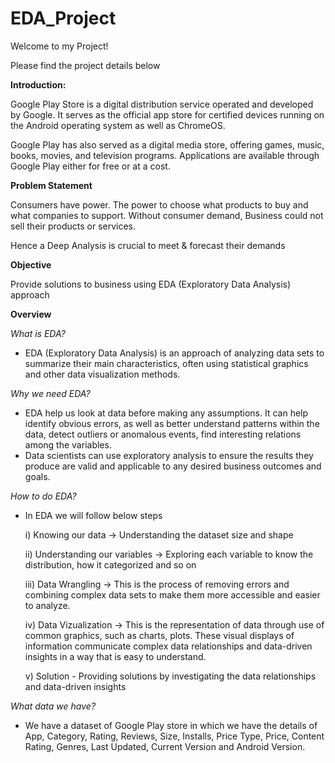 # EDA_Project
Welcome to my Project!

Please find the project details below

**Introduction:**

Google Play Store is a digital distribution service operated and developed by Google. It serves as the official app store for certified devices running on the Android operating system as well as ChromeOS.

Google Play has also served as a digital media store, offering games, music, books, movies, and television programs. Applications are available through Google Play either for free or at a cost.

**Problem Statement**

Consumers have power. The power to choose what products to buy and what companies to support. Without consumer demand, Business could not sell their products or services.

Hence a Deep Analysis is crucial to meet & forecast their demands

**Objective**

Provide solutions to business using EDA (Exploratory Data Analysis) approach


**Overview**

*What is EDA?*

* EDA (Exploratory Data Analysis) is an approach of analyzing data sets to summarize their main characteristics, often using statistical graphics and other data visualization methods.

*Why we need EDA?*

* EDA help us look at data before making any assumptions. It can help identify obvious errors, as well as better understand patterns within the data, detect outliers or anomalous events, find interesting relations among the variables.
* Data scientists can use exploratory analysis to ensure the results they produce are valid and applicable to any desired business outcomes and goals.

*How to do EDA?*

* In EDA we will follow below steps

  i) Knowing our data -> Understanding the dataset size and shape

  ii)  Understanding our variables -> Exploring each variable to know the distribution, how it categorized and so on

  iii) Data Wrangling -> This is the process of removing errors and combining complex data sets to make them more accessible and easier to analyze.

  iv) Data Vizualization -> This is the representation of data through use of common graphics, such as charts, plots. These visual displays of information communicate complex data relationships and data-driven insights in a way that is easy to understand.

  v) Solution - Providing solutions by investigating the data relationships and data-driven insights

*What data we have?*

* We have a dataset of Google Play store in which we have the details of App, Category, Rating, Reviews, Size, Installs, Price Type, Price, Content Rating, Genres, Last Updated, Current Version and Android Version.
